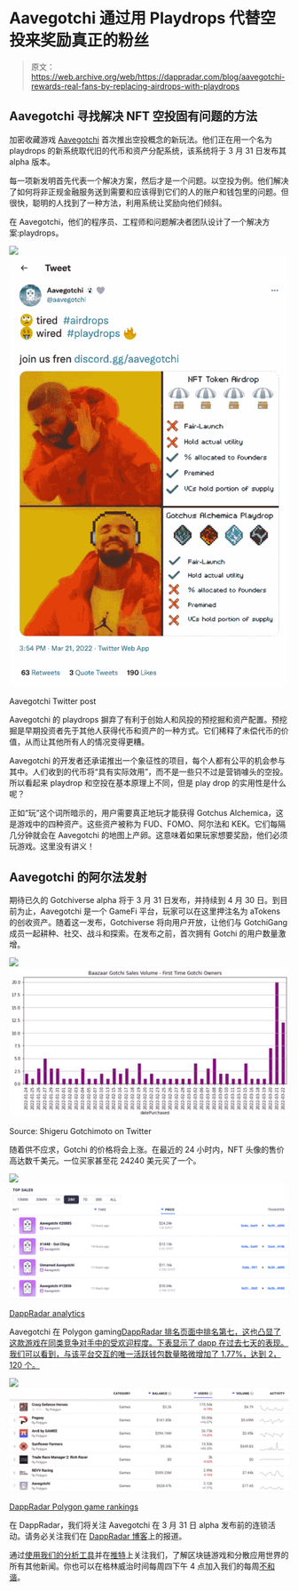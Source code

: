 # Aavegotchi 通过用 Playdrops 代替空投来奖励真正的粉丝

> 原文：<https://web.archive.org/web/https://dappradar.com/blog/aavegotchi-rewards-real-fans-by-replacing-airdrops-with-playdrops>

## Aavegotchi 寻找解决 NFT 空投固有问题的方法

加密收藏游戏 [Aavegotchi](https://web.archive.org/web/20220927111023/https://dappradar.com/polygon/games/aavegotchi) 首次推出空投概念的新玩法。他们正在用一个名为 playdrops 的新系统取代旧的代币和资产分配系统，该系统将于 3 月 31 日发布其 alpha 版本。

每一项新发明首先代表一个解决方案，然后才是一个问题。以空投为例。他们解决了如何将非正规金融服务送到需要和应该得到它们的人的账户和钱包里的问题。但很快，聪明的人找到了一种方法，利用系统让奖励向他们倾斜。

在 Aavegotchi，他们的程序员、工程师和问题解决者团队设计了一个解决方案:playdrops。

![](img/e3594238b9f62a588554d6f44f536bec.png)![](img/1c01e50ae32cc6331b62aaaeb44bffa1.png)

Aavegotchi Twitter post

Aavegotchi 的 playdrops 摒弃了有利于创始人和风投的预挖掘和资产配置。预挖掘是早期投资者先于其他人获得代币和资产的一种方式。它们稀释了未偿代币的价值，从而让其他所有人的情况变得更糟。

Aavegotchi 的开发者还承诺推出一个象征性的项目，每个人都有公平的机会参与其中。人们收到的代币将“具有实际效用”，而不是一些只不过是营销噱头的空投。所以看起来 playdrop 和空投在基本原理上不同，但是 play drop 的实用性是什么呢？

正如“玩”这个词所暗示的，用户需要真正地玩才能获得 Gotchus Alchemica，这是游戏中的四种资产。这些资产被称为 FUD、FOMO、阿尔法和 KEK。它们每隔几分钟就会在 Aavegotchi 的地图上产卵。这意味着如果玩家想要奖励，他们必须玩游戏。这里没有讲义！

## Aavegotchi 的阿尔法发射

期待已久的 Gotchiverse alpha 将于 3 月 31 日发布，并持续到 4 月 30 日。到目前为止，Aavegotchi 是一个 GameFi 平台，玩家可以在这里押注名为 aTokens 的创收资产。随着这一发布，Gotchiverse 将向用户开放，让他们与 GotchiGang 成员一起耕种、社交、战斗和探索。在发布之前，首次拥有 Gotchi 的用户数量激增。

![](img/ecc772f01e85c6932ee6e9c5005bcb39.png)![](img/c7fb15465d912ba6973c48a33e4c7022.png)

Source: Shigeru Gotchimoto on Twitter

随着供不应求，Gotchi 的价格将会上涨。在最近的 24 小时内，NFT 头像的售价高达数千美元。一位买家甚至花 24240 美元买了一个。

![](img/06ea1ab8602ea1c61cdc2152f62a98a0.png)![](img/f18f34f848c048559a64d2b3b871fcd2.png)

[DappRadar analytics](https://web.archive.org/web/20220927111023/https://dappradar.com/polygon/games/aavegotchi)

Aavegotchi 在 Polygon gaming[DappRadar 排名页面中排名第七，这也凸显了这款游戏在同类竞争对手中的受欢迎程度。下表显示了 dapp 在过去七天的表现。我们可以看到，与该平台交互的唯一活跃钱包数量略微增加了 1.77%，达到 2，120 个。](https://web.archive.org/web/20220927111023/https://dappradar.com/rankings/protocol/polygon/category/games)

![](img/f489d49b916679225638b8360ec52239.png)![](img/a6deb89b28644b4292a5c3d52a176579.png)

[DappRadar Polygon game rankings](https://web.archive.org/web/20220927111023/https://dappradar.com/rankings/protocol/polygon/category/games)

在 DappRadar，我们将关注 Aavegotchi 在 3 月 31 日 alpha 发布前的连锁活动。请务必关注我们在 [DappRadar 博客](https://web.archive.org/web/20220927111023/https://dappradar.com/blog/)上的报道。

通过[使用我们的分析工具](https://web.archive.org/web/20220927111023/https://dappradar.com/rankings)并在[推特](https://web.archive.org/web/20220927111023/https://twitter.com/DappRadar)上关注我们，了解区块链游戏和分散应用世界的所有其他新闻。你也可以在格林威治时间每周四下午 4 点加入我们的每周[不和谐](https://web.archive.org/web/20220927111023/https://discord.com/invite/QMnwjGzrkG)。